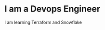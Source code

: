 <!DOCTYPE html>
<html>
<head>
<title>Page Title</title>
</head>
<body>

<h1>I am a Devops Engineer</h1>
<p>I am learning Terraform and Snowflake</p>

</body>
</html>
